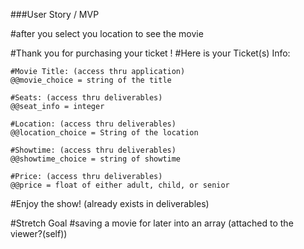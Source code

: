 ###User Story / MVP

#after you select you location to see the movie

#Thank you for purchasing your ticket !
#Here is your Ticket(s) Info:

    #Movie Title: (access thru application)
    @@movie_choice = string of the title 

    #Seats: (access thru deliverables)
    @@seat_info = integer

    #Location: (access thru deliverables)
    @@location_choice = String of the location

    #Showtime: (access thru deliverables)
    @@showtime_choice = string of showtime

    #Price: (access thru deliverables)
    @@price = float of either adult, child, or senior
    
#Enjoy the show! (already exists in deliverables)

#Stretch Goal 
#saving a movie for later into an array (attached to the viewer?(self))
